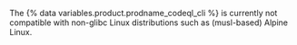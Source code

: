 The {% data variables.product.prodname_codeql_cli %} is currently not compatible with non-glibc Linux distributions such as (musl-based) Alpine Linux.
